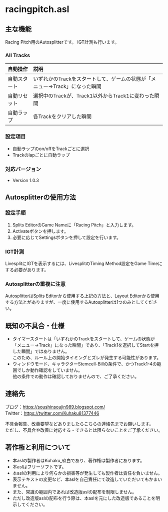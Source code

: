 # racingpitch.asl


## 主な機能

Racing Pitch用のAutosplitterです。
IGT計測も行います。

### All Tracks
|自動操作|説明|
|:--|:--|
|自動スタート|いずれかのTrackをスタートして、ゲームの状態が「メニュー→Track」になった瞬間|
|自動リセット|選択中のTrackが、Track1以外からTrack1に変わった瞬間|
|自動ラップ|各Trackをクリアした瞬間|


### 設定項目
- 自動ラップのon/offをTrackごとに選択
- Trackのlapごとに自動ラップ

### 対応バージョン
- Version 1.0.3


## Autosplitterの使用方法

### 設定手順

1. Splits EditorのGame Nameに「Racing Pitch」と入力します。
1. Activateボタンを押します。
1. 必要に応じてSettingsボタンを押して設定を行います。

### IGT計測

LivesplitにIGTを表示するには、LivesplitのTiming Method設定をGame Timeにする必要があります。

### Autosplitterの重複に注意

AutosplitterはSplits Editorから使用する上記の方法と、Layout Editorから使用する方法とがありますが、一度に使用するAutosplitterは1つのみとしてください。


## 既知の不具合・仕様

- タイマースタートは「いずれかのTrackをスタートして、ゲームの状態が「メニュー→Track」になった瞬間」であり、「Track1を選択してStartを押した瞬間」ではありません。<br>このため、ルール上の開始タイミングとズレが発生する可能性があります。
- ウィンドウモード、キャラクターStemcell-Billの条件で、かつTrack1-4の範囲でしか動作確認をしていません。<br>他の条件での動作は確認しておりませんので、ご了承ください。


## 連絡先

ブログ：https://soushinsoujin989.blogspot.com/ <br>
Twitter：https://twitter.com/Kuhaku81377446

不具合報告、改善要望などありましたらこちらの連絡先までお願いします。<br>
ただし、不具合や改善に対応する・できるとは限らないことをご了承ください。


## 著作権と利用について

- 本aslの製作者はKuhaku_玖白であり、著作権は製作者にあります。
- 本aslはフリーソフトです。
- 本aslの利用により何らかの損害等が発生しても製作者は責任を負いません。
- 表示テキストの変更など、本aslを自己責任にて改造していただいてもかまいません。
- また、常識の範囲内であれば改造版aslの配布を制限しません。
- ただし改造版aslの配布を行う際は、本aslを元にした改造版であることを明示してください。
